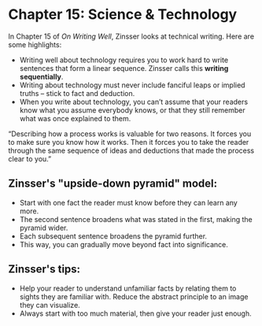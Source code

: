 # Chapter 15: Science & Technology

In Chapter 15 of *On Writing Well*, Zinsser looks at technical writing. Here are some highlights:
* Writing well about technology requires you to work hard to write sentences that form a linear sequence. Zinsser calls this **writing sequentially**.
* Writing about technology must never include fanciful leaps or implied truths – stick to fact and deduction.
* When you write about technology, you can’t assume that your readers know what you assume everybody knows, or that they still remember what was once explained to them.

“Describing how a process works is valuable for two reasons. It forces you to make sure you know how it works. Then it forces you to take the reader through the same sequence of ideas and deductions that made the process clear to you.”

## Zinsser's "upside-down pyramid" model:

* Start with one fact the reader must know before they can learn any more.
* The second sentence broadens what was stated in the first, making the pyramid wider.
* Each subsequent sentence broadens the pyramid further.
* This way, you can gradually move beyond fact into significance.

## Zinsser's tips:

* Help your reader to understand unfamiliar facts by relating them to sights they are familiar with. Reduce the abstract principle to an image they can visualize.
* Always start with too much material, then give your reader just enough.

